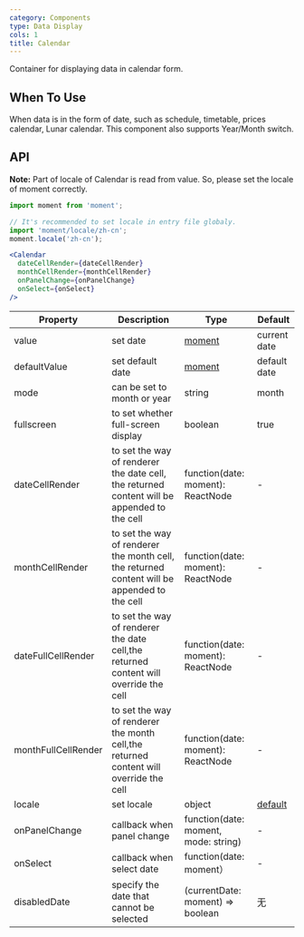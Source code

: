 ```yaml
---
category: Components
type: Data Display
cols: 1
title: Calendar
---
```


Container for displaying data in calendar form.

## When To Use

When data is in the form of date, such as schedule, timetable, prices calendar, Lunar calendar. This component also supports Year/Month switch.

## API

**Note:** Part of locale of Calendar is read from value. So, please set the locale of moment correctly.

```jsx
import moment from 'moment';

// It's recommended to set locale in entry file globaly.
import 'moment/locale/zh-cn';
moment.locale('zh-cn');

<Calendar
  dateCellRender={dateCellRender}
  monthCellRender={monthCellRender}
  onPanelChange={onPanelChange}
  onSelect={onSelect}
/>
```

| Property         | Description           | Type     | Default       |
|--------------|----------------|----------|--------------|
| value        | set date | [moment](http://momentjs.com/) | current date     |
| defaultValue | set default date | [moment](http://momentjs.com/) | default date     |
| mode         | can be set to month or year | string | month  |
| fullscreen   | to set whether full-screen display   | boolean     | true         |
| dateCellRender      | to set the way of renderer the date cell, the returned content will be appended to the cell | function(date: moment): ReactNode | - |
| monthCellRender     | to set the way of renderer the month cell, the returned content will be appended to the cell | function(date: moment): ReactNode | - |
| dateFullCellRender  | to set the way of renderer the date cell,the returned content will override the cell | function(date: moment): ReactNode | - |
| monthFullCellRender | to set the way of renderer the month cell,the returned content will override the cell | function(date: moment): ReactNode | - |
| locale       | set locale | object   | [default](https://github.com/ant-design/ant-design/blob/master/components/date-picker/locale/example.json)  |
| onPanelChange| callback when panel change | function(date: moment, mode: string) | - |
| onSelect     | callback when select date  | function(date: moment）              | - |
| disabledDate | specify the date that cannot be selected | (currentDate: moment) => boolean | 无           |
